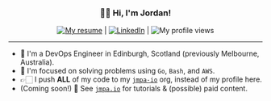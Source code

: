 <h3 align="center">👋🏻 Hi, I'm Jordan!</h3>

<div align="center">
  <a href="https://jcleal.me"><img src="https://img.shields.io/badge/My%20Resume--_.svg?style=social&logo=quicklook" alt="My resume"></a> |
  <a href="https://www.linkedin.com/in/jordan-cleal"><img src="https://img.shields.io/badge/-jordan-cleal-blue?style=flat-square&logo=Linkedin&logoColor=white&link=https://www.linkedin.com/in/jordan-cleal" alt="LinkedIn"></a> |
  <img src="https://komarev.com/ghpvc/?username=jcleal&label=Profile%20views&color=0e75b6&style=flat" alt="My profile views" />
</div>

---

* 🌱 I'm a DevOps Engineer in Edinburgh, Scotland (previously Melbourne, Australia).
* 🧠 I'm focused on solving problems using `Go`, `Bash`, and `AWS`.
* 👉🏻 I push **ALL** of my code to my [`jmpa-io`](https://github.com/jmpa-io) org, instead of my profile here.
* (Coming soon!) 👀 See [`jmpa.io`](https://jmpa.io) for tutorials & (possible) paid content.
